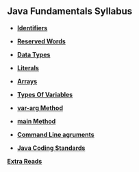 ## Java Fundamentals Syllabus

- [**Identifiers**](https://github.com/prasadrahul/JavaProject/tree/master/src/ocjp/java/fundamentals/chapter_001)
        
- [**Reserved Words**](https://github.com/prasadrahul/JavaProject/tree/master/src/ocjp/java/fundamentals/chapter_001)
        
- [**Data Types**](https://github.com/prasadrahul/JavaProject/tree/master/src/ocjp/java/fundamentals/chapter_002)
        
- [**Literals**]()
       
- [**Arrays**]()
        
- [**Types Of Variables**]()
        
- [**var-arg Method**]()
        
- [**main Method**]()
        
- [**Command Line agruments**]()
        
- [**Java Coding Standards**]()



[**Extra Reads**](https://en.wikipedia.org/wiki/Java_syntax)
